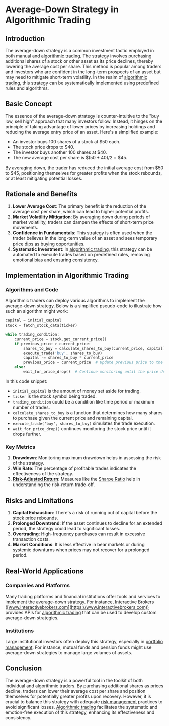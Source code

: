 # Average-Down Strategy in Algorithmic Trading

## Introduction
The average-down strategy is a common investment tactic employed in both manual and [algorithmic trading](../a/algorithmic_trading.md). The strategy involves purchasing additional shares of a stock or other asset as its price declines, thereby lowering the average cost per share. This method is popular among traders and investors who are confident in the long-term prospects of an asset but may need to mitigate short-term volatility. In the realm of [algorithmic trading](../a/algorithmic_trading.md), this strategy can be systematically implemented using predefined rules and algorithms.

## Basic Concept
The essence of the average-down strategy is counter-intuitive to the "buy low, sell high" approach that many investors follow. Instead, it hinges on the principle of taking advantage of lower prices by increasing holdings and reducing the average entry price of an asset. Here's a simplified example:

- An investor buys 100 shares of a stock at $50 each.
- The stock price drops to $40.
- The investor buys another 100 shares at $40.
- The new average cost per share is $(50 + 40)/2 = $45.

By averaging down, the trader has reduced the initial average cost from $50 to $45, positioning themselves for greater profits when the stock rebounds, or at least mitigating potential losses.

## Rationale and Benefits
1. **Lower Average Cost**: The primary benefit is the reduction of the average cost per share, which can lead to higher potential profits.
2. **Market Volatility Mitigation**: By averaging down during periods of market volatility, traders can dampen the effects of short-term price movements.
3. **Confidence in Fundamentals**: This strategy is often used when the trader believes in the long-term value of an asset and sees temporary price dips as buying opportunities.
4. **Systematic Investment**: In [algorithmic trading](../a/algorithmic_trading.md), this strategy can be automated to execute trades based on predefined rules, removing emotional bias and ensuring consistency.

## Implementation in Algorithmic Trading
### Algorithms and Code
Algorithmic traders can deploy various algorithms to implement the average-down strategy. Below is a simplified pseudo-code to illustrate how such an algorithm might work:

```python
capital = initial_capital
stock = fetch_stock_data(ticker)

while trading_condition:
    current_price = stock.get_current_price()
    if previous_price > current_price:
        shares_to_buy = calculate_shares_to_buy(current_price, capital)
        execute_trade('buy', shares_to_buy)
        capital -= shares_to_buy * current_price
        previous_price = current_price  # Update previous price to the new lower price
    else:
        wait_for_price_drop()  # Continue monitoring until the price drops
```

In this code snippet:
- `initial_capital` is the amount of money set aside for trading.
- `ticker` is the stock symbol being traded.
- `trading_condition` could be a condition like time period or maximum number of trades.
- `calculate_shares_to_buy` is a function that determines how many shares to purchase given the current price and remaining capital.
- `execute_trade('buy', shares_to_buy)` simulates the trade execution.
- `wait_for_price_drop()` continues monitoring the stock price until it drops further.

### Key Metrics
1. **Drawdown**: Monitoring maximum drawdown helps in assessing the risk of the strategy.
2. **Win Rate**: The percentage of profitable trades indicates the effectiveness of the strategy.
3. **[Risk-Adjusted Return](../r/risk-adjusted_return.md)**: Measures like the [Sharpe Ratio](../s/sharpe_ratio.md) help in understanding the risk-return trade-off.

## Risks and Limitations
1. **Capital Exhaustion**: There's a risk of running out of capital before the stock price rebounds.
2. **Prolonged Downtrend**: If the asset continues to decline for an extended period, the strategy could lead to significant losses.
3. **Overtrading**: High-frequency purchases can result in excessive transaction costs.
4. **Market Conditions**: It is less effective in bear markets or during systemic downturns when prices may not recover for a prolonged period.

## Real-World Applications
### Companies and Platforms
Many trading platforms and financial institutions offer tools and services to implement the average-down strategy. For instance, Interactive Brokers ([www.interactivebrokers.com](https://www.interactivebrokers.com)) provides APIs for [algorithmic trading](../a/algorithmic_trading.md) that can be used to develop custom average-down strategies.

### Institutions
Large institutional investors often deploy this strategy, especially in [portfolio management](../p/portfolio_management.md). For instance, mutual funds and pension funds might use average-down strategies to manage large volumes of assets.

## Conclusion
The average-down strategy is a powerful tool in the toolkit of both individual and algorithmic traders. By purchasing additional shares as prices decline, traders can lower their average cost per share and position themselves for potentially greater profits upon recovery. However, it is crucial to balance this strategy with adequate [risk management](../r/risk_management.md) practices to avoid significant losses. [Algorithmic trading](../a/algorithmic_trading.md) facilitates the systematic and emotion-free execution of this strategy, enhancing its effectiveness and consistency.